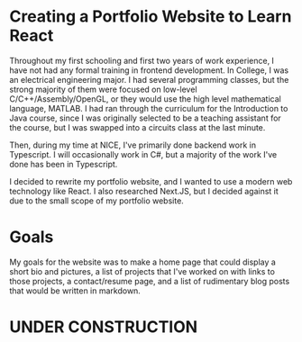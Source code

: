 # Creating a Portfolio Website to Learn React
Throughout my first schooling and first two years of work experience, I have not had any formal training in frontend development. In College, I was an electrical engineering major. I had several programming classes, but the strong majority of them were focused on low-level C/C++/Assembly/OpenGL, or they would use the high level mathematical language, MATLAB. I had ran through the curriculum for the Introduction to Java course, since I was originally selected to be a teaching assistant for the course, but I was swapped into a circuits class at the last minute.

Then, during my time at NICE, I've primarily done backend work in Typescript. I will occasionally work in C#, but a majority of the work I've done has been in Typescript.

I decided to rewrite my portfolio website, and I wanted to use a modern web technology like React. I also researched Next.JS, but I decided against it due to the small scope of my portfolio website.

# Goals
My goals for the website was to make a home page that could display a short bio and pictures, a list of projects that I've worked on with links to those projects, a contact/resume page, and a list of rudimentary blog posts that would be written in markdown.

# UNDER CONSTRUCTION
